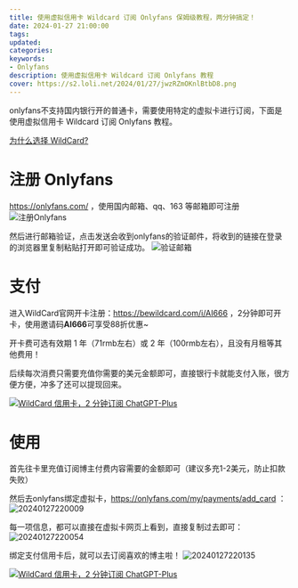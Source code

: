 ```yaml
---
title: 使用虚拟信用卡 Wildcard 订阅 Onlyfans 保姆级教程，两分钟搞定！
date: 2024-01-27 21:00:00
tags: 
updated:
categories:
keywords:
- Onlyfans
description: 使用虚拟信用卡 Wildcard 订阅 Onlyfans 教程
cover: https://s2.loli.net/2024/01/27/jwzRZmOKnlBtbD8.png
---
```


onlyfans不支持国内银行开的普通卡，需要使用特定的虚拟卡进行订阅，下面是使用虚拟信用卡 Wildcard 订阅 Onlyfans 教程。

[为什么选择 WildCard?](https://www.wangjiapeng.com/2024/01/27/ai/wildcard/)

# 注册 Onlyfans
https://onlyfans.com/ ，使用国内邮箱、qq、163 等邮箱即可注册
![注册Onlyfans](https://s2.loli.net/2024/01/27/N7E84pi6aVBgRDW.png)

然后进行邮箱验证，点击发送会收到onlyfans的验证邮件，将收到的链接在登录的浏览器里复制粘贴打开即可验证成功。
![验证邮箱](https://s2.loli.net/2024/01/27/vT6DSfl8MaGzpIZ.png)


# 支付

进入WildCard官网开卡注册：https://bewildcard.com/i/AI666 ，2分钟即可开卡，使用邀请码**AI666**可享受88折优惠~

开卡费可选有效期 1 年（71rmb左右）或 2 年（100rmb左右），且没有月租等其他费用！

后续每次消费只需要充值你需要的美元金额即可，直接银行卡就能支付入账，很方便方便，冲多了还可以提现回来。

[![WildCard 信用卡，2 分钟订阅 ChatGPT-Plus](https://s2.loli.net/2024/01/24/SIpG2EkTNR79ohQ.png)](https://bewildcard.com/i/AI666)

# 使用

首先往卡里充值订阅博主付费内容需要的金额即可（建议多充1-2美元，防止扣款失败）

然后去onlyfans绑定虚拟卡，https://onlyfans.com/my/payments/add_card ：
![20240127220009](https://s2.loli.net/2024/01/27/VlzHT2ADm86USZf.png)

每一项信息，都可以直接在虚拟卡网页上看到，直接复制过去即可：
![20240127220054](https://s2.loli.net/2024/01/27/t4uESJcZjo6R7ka.png)

绑定支付信用卡后，就可以去订阅喜欢的博主啦！
![20240127220135](https://s2.loli.net/2024/01/27/7BL2slJjWx5aDMZ.png)

[![WildCard 信用卡，2 分钟订阅 ChatGPT-Plus](https://s2.loli.net/2024/01/24/SIpG2EkTNR79ohQ.png)](https://bewildcard.com/i/AI666)
